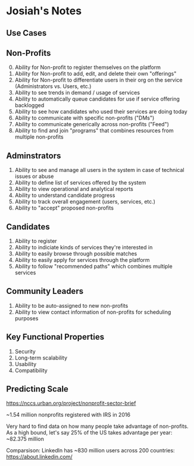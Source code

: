 # Josiah's Notes

## Use Cases


## Non-Profits
0. Ability for Non-profit to register themselves on the platform
1. Ability for Non-profit to add, edit, and delete their own "offerings"
2. Ability for Non-profit to differentiate users in their org on the service (Administrators vs. Users, etc.)
3. Ability to see trends in demand / usage of services
4. Ability to automatically queue candidates for use if service offering backlogged
5. Ability to see how candidates who used their services are doing today
6. Ability to communicate with specific non-profits ("DMs")
7. Ability to communicate generically across non-profits ("Feed")
8. Ability to find and join "programs" that combines resources from multiple non-profits

## Adminstrators
1. Ability to see and manage all users in the system in case of technical issues or abuse
2. Ability to define list of services offered by the system
3. Ability to view operational and analytical reports
4. Ability to understand candidate progress
5. Ability to track overall engagement (users, services, etc.)
6. Ability to "accept" proposed non-profits

## Candidates
1. Ability to register
2. Ability to indiciate kinds of services they're interested in
3. Ability to easily browse through possible matches
4. Ability to easily apply for services through the platform
5. Ability to follow "recommended paths" which combines multiple services

## Community Leaders
1. Ability to be auto-assigned to new non-profits
2. Ability to view contact information of non-profits for scheduling purposes

## Key Functional Properties 
1. Security
2. Long-term scalability
3. Usability
4. Compatibility

## Predicting Scale

https://nccs.urban.org/project/nonprofit-sector-brief

~1.54 million nonprofits registered with IRS in 2016

Very hard to find data on how many people take advantage of non-profits. As a high bound, let's say 25% of the US takes advantage per year: ~82.375 million

Comparsison: LinkedIn has ~830 million users across 200 countries: https://about.linkedin.com/


